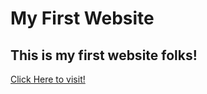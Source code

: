 # My First Website
## This is my first website folks!

[Click Here to visit!](https://balaji-rajasekaran.github.io/myfirstwebsite/)
